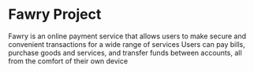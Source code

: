 # Fawry Project
Fawry is an online payment service that allows users to make secure and convenient transactions for a wide range of services
Users can pay bills, purchase goods and services, and transfer funds between accounts, all from the comfort of their own device
